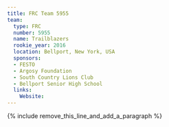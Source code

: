 ```yaml
---
title: FRC Team 5955
team:
  type: FRC
  number: 5955
  name: Trailblazers
  rookie_year: 2016
  location: Bellport, New York, USA
  sponsors:
  - FESTO
  - Argosy Foundation
  - South Country Lions Club
  - Bellport Senior High School
  links:
    Website:
---
```


{% include remove_this_line_and_add_a_paragraph %}